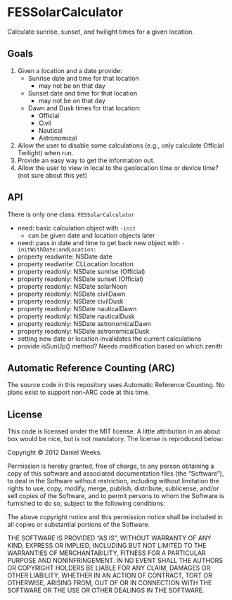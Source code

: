 # FESSolarCalculator

Calculate sunrise, sunset, and twilight times for a given location.

## Goals

1. Given a location and a date provide:
    * Sunrise date and time for that location
        * may not be on that day
    * Sunset date and time for that location
        * may not be on that day
    * Dawn and Dusk times for that location:
        * Official
        * Civil
        * Nautical
        * Astronomical
2. Allow the user to disable some calculations (e.g., only calculate Official Twilight) when run.
3. Provide an easy way to get the information out.
4. Allow the user to view in local to the geolocation time or device time? (not sure about this yet)

## API

There is only one class: `FESSolarCalculator`

* need: basic calculation object with `-init`
    * can be given date and location objects later
* need: pass in date and time to get back new object with `-initWithDate:andLocation:`
* property readwrite: NSDate date
* property readwrite: CLLocation location
* property readonly: NSDate sunrise (Official)
* property readonly: NSDate sunset (Official)
* property readonly: NSDate solarNoon
* property readonly: NSDate civilDawn
* property readonly: NSDate civilDusk
* property readonly: NSDate nauticalDawn
* property readonly: NSDate nauticalDusk
* property readonly: NSDate astronomicalDawn
* property readonly: NSDate astronomicalDusk
* setting new date or location invalidates the current calculations
* provide isSunUp() method? Needs modification based on which zenith

## Automatic Reference Counting (ARC)

The source code in this repository uses Automatic Reference Counting. No plans exist to support non-ARC code at this time.


## License

This code is licensed under the MIT license. A little attribution in an about box would be nice, but is not mandatory. The license is reproduced below:

Copyright © 2012 Daniel Weeks.

Permission is hereby granted, free of charge, to any person obtaining a copy
of this software and associated documentation files (the “Software”), to deal
in the Software without restriction, including without limitation the rights
to use, copy, modify, merge, publish, distribute, sublicense, and/or sell
copies of the Software, and to permit persons to whom the Software is
furnished to do so, subject to the following conditions:

The above copyright notice and this permission notice shall be included in
all copies or substantial portions of the Software.

THE SOFTWARE IS PROVIDED “AS IS”, WITHOUT WARRANTY OF ANY KIND, EXPRESS OR
IMPLIED, INCLUDING BUT NOT LIMITED TO THE WARRANTIES OF MERCHANTABILITY,
FITNESS FOR A PARTICULAR PURPOSE AND NONINFRINGEMENT. IN NO EVENT SHALL THE
AUTHORS OR COPYRIGHT HOLDERS BE LIABLE FOR ANY CLAIM, DAMAGES OR OTHER
LIABILITY, WHETHER IN AN ACTION OF CONTRACT, TORT OR OTHERWISE, ARISING FROM,
OUT OF OR IN CONNECTION WITH THE SOFTWARE OR THE USE OR OTHER DEALINGS IN
THE SOFTWARE.
